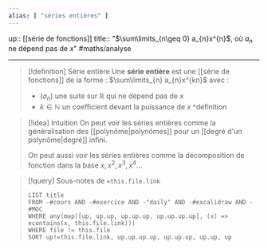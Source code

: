 ```yaml
---
alias: [ "séries entières" ]
---
```

up:: [[série de fonctions]]
title:: "$\sum\limits_{n\geq 0} a_{n}x^{n}$, où $a_{n}$ ne dépend pas de $x$"
#maths/analyse 

---

> [!definition] Série entière
> Une **série entière** est une [[série de fonctions]] de la forme :
> $\sum\limits_{n} a_{n}x^{kn}$ avec :
>  - $(a_{n})$ une suite sur $\mathbb{R}$ qui ne dépend pas de $x$
>  - $k \in \mathbb{N}$ un coefficient devant la puissance de $x$
^definition

> [!idea] Intuition
> On peut voir les séries entières comme la généralisation des [[polynôme|polynômes]] pour un [[degré d'un polynôme|degré]] infini.
> 
> On peut aussi voir les séries entières comme la décomposition de fonction dans la base $x, x^{2}, x^{3}, x^{4}\dots$



> [!query] Sous-notes de `=this.file.link`
> ```dataview
> LIST title
> FROM -#cours AND -#exercice AND -"daily" AND -#excalidraw AND -#MOC
> WHERE any(map([up, up.up, up.up.up, up.up.up.up], (x) => econtains(x, this.file.link)))
> WHERE file != this.file
> SORT up!=this.file.link, up.up.up.up, up.up.up, up.up, up
> ```
